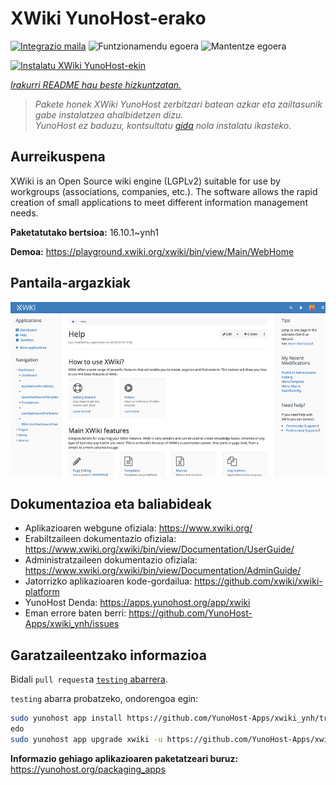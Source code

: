 <!--
Ohart ongi: README hau automatikoki sortu da <https://github.com/YunoHost/apps/tree/master/tools/readme_generator>ri esker
EZ editatu eskuz.
-->

# XWiki YunoHost-erako

[![Integrazio maila](https://apps.yunohost.org/badge/integration/xwiki)](https://ci-apps.yunohost.org/ci/apps/xwiki/)
![Funtzionamendu egoera](https://apps.yunohost.org/badge/state/xwiki)
![Mantentze egoera](https://apps.yunohost.org/badge/maintained/xwiki)

[![Instalatu XWiki YunoHost-ekin](https://install-app.yunohost.org/install-with-yunohost.svg)](https://install-app.yunohost.org/?app=xwiki)

*[Irakurri README hau beste hizkuntzatan.](./ALL_README.md)*

> *Pakete honek XWiki YunoHost zerbitzari batean azkar eta zailtasunik gabe instalatzea ahalbidetzen dizu.*  
> *YunoHost ez baduzu, kontsultatu [gida](https://yunohost.org/install) nola instalatu ikasteko.*

## Aurreikuspena

XWiki is an Open Source wiki engine (LGPLv2) suitable for use by workgroups (associations, companies, etc.). The software allows the rapid creation of small applications to meet different information management needs.

**Paketatutako bertsioa:** 16.10.1~ynh1

**Demoa:** <https://playground.xwiki.org/xwiki/bin/view/Main/WebHome>

## Pantaila-argazkiak

![XWiki(r)en pantaila-argazkia](./doc/screenshots/XWiki-standard-help.jpg)

## Dokumentazioa eta baliabideak

- Aplikazioaren webgune ofiziala: <https://www.xwiki.org/>
- Erabiltzaileen dokumentazio ofiziala: <https://www.xwiki.org/xwiki/bin/view/Documentation/UserGuide/>
- Administratzaileen dokumentazio ofiziala: <https://www.xwiki.org/xwiki/bin/view/Documentation/AdminGuide/>
- Jatorrizko aplikazioaren kode-gordailua: <https://github.com/xwiki/xwiki-platform>
- YunoHost Denda: <https://apps.yunohost.org/app/xwiki>
- Eman errore baten berri: <https://github.com/YunoHost-Apps/xwiki_ynh/issues>

## Garatzaileentzako informazioa

Bidali `pull request`a [`testing` abarrera](https://github.com/YunoHost-Apps/xwiki_ynh/tree/testing).

`testing` abarra probatzeko, ondorengoa egin:

```bash
sudo yunohost app install https://github.com/YunoHost-Apps/xwiki_ynh/tree/testing --debug
edo
sudo yunohost app upgrade xwiki -u https://github.com/YunoHost-Apps/xwiki_ynh/tree/testing --debug
```

**Informazio gehiago aplikazioaren paketatzeari buruz:** <https://yunohost.org/packaging_apps>
